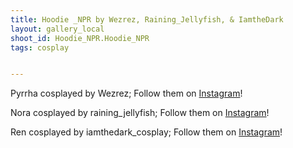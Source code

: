 ```yaml
---
title: Hoodie _NPR by Wezrez, Raining_Jellyfish, & IamtheDark
layout: gallery_local
shoot_id: Hoodie_NPR.Hoodie_NPR
tags: cosplay


---
```


Pyrrha cosplayed by Wezrez; Follow them on [Instagram](https://www.instagram.com/Wezrez)!

Nora cosplayed by raining_jellyfish; Follow them on [Instagram](https://www.instagram.com/raining_jellyfish)!

Ren cosplayed by iamthedark_cosplay; Follow them on [Instagram](https://www.instagram.com/iamthedark_cosplay)!

